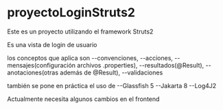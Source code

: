 # proyectoLoginStruts2

Este es un proyecto utilizando el framework Struts2

Es una vista de login de usuario

los conceptos que aplica son 
--convenciones, 
--acciones, 
--mensajes(configuración archivos .properties), 
--resultados(@Result), 
--anotaciones(otras además de @Result), 
--validaciones
  
también se pone en práctica el uso de 
--Glassfish 5
--Jakarta 8
--Log4J2

Actualmente necesita algunos cambios en el frontend

